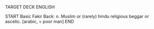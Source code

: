 TARGET DECK
ENGLISH

START
Basic
Fakir
Back: n. Muslim or (rarely) hindu religious beggar or ascetic. [arabic, = poor man]
END
